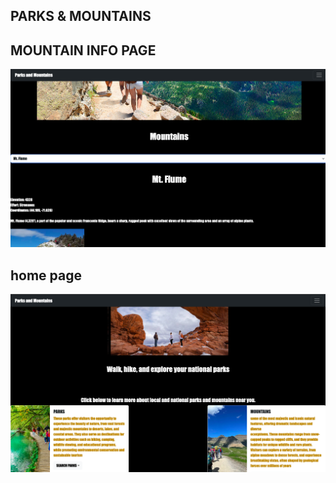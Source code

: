 ## PARKS & MOUNTAINS

## MOUNTAIN INFO PAGE
![home](image/mountain.png)

## home page
![home](image/etohome.png)
